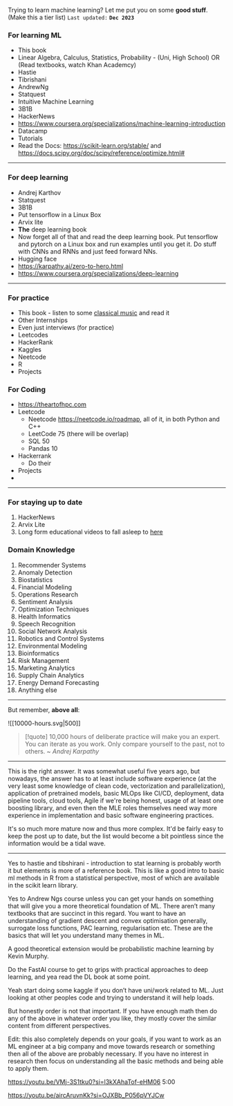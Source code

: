 Trying to learn machine learning? Let me put you on some **good stuff**. (Make this a tier list)
`Last updated:` **`Dec 2023`**

### For learning ML

- This book 
- Linear Algebra, Calculus, Statistics, Probability - (Uni, High School) OR (Read textbooks, watch Khan Academcy) 
- Hastie
- Tibrishani
- AndrewNg
- Statquest
- Intuitive Machine Learning
- 3B1B
- HackerNews 
- https://www.coursera.org/specializations/machine-learning-introduction
- Datacamp
- Tutorials 
- Read the Docs: https://scikit-learn.org/stable/ and https://docs.scipy.org/doc/scipy/reference/optimize.html# 

---

### For deep learning
- Andrej Karthov 
- Statquest
- 3B1B
- Put tensorflow in a Linux Box
- Arvix lite
- **The** deep learning book
- Now forget all of that and read the deep learning book. Put tensorflow and pytorch on a Linux box and run examples until you get it. Do stuff with CNNs and RNNs and just feed forward NNs.
- Hugging face 
- https://karpathy.ai/zero-to-hero.html
- https://www.coursera.org/specializations/deep-learning

---
### For practice
- This book - listen to some [classical music]() and read it
- Other Internships
- Even just interviews (for practice)
- Leetcodes 
- HackerRank
- Kaggles
- Neetcode
- R
- Projects 
### For Coding
- https://theartofhpc.com
- Leetcode
	- Neetcode https://neetcode.io/roadmap, all of it, in both Python and C++
	- LeetCode 75 (there will be overlap)
	- SQL 50
	- Pandas 10
- Hackerrank 
	- Do their 
- Projects
- 

---

### For staying up to date

1. HackerNews 
2. Arvix Lite
4. Long form educational videos to fall asleep to [here]()







### Domain Knowledge
1. Recommender Systems
2. Anomaly Detection
3. Biostatistics
4. Financial Modeling
5. Operations Research
6. Sentiment Analysis
7. Optimization Techniques
8. Health Informatics
9. Speech Recognition
10. Social Network Analysis
11. Robotics and Control Systems
12. Environmental Modeling
13. Bioinformatics
14. Risk Management
15. Marketing Analytics
16. Supply Chain Analytics
17. Energy Demand Forecasting
18. Anything else



---

But remember, **above all**:

![[10000-hours.svg|500]]

> [!quote] 10,000 hours of deliberate practice will make you an expert. You can iterate as you work. Only compare yourself to the past, not to others. ~ *Andrej Karpathy*





---

This is the right answer. It was somewhat useful five years ago, but nowadays, the answer has to at least include software experience (at the very least some knowledge of clean code, vectorization and parallelization), application of pretrained models, basic MLOps like CI/CD, deployment, data pipeline tools, cloud tools, Agile if we're being honest, usage of at least one boosting library, and even then the MLE roles themselves need way more experience in implementation and basic software engineering practices.

It's so much more mature now and thus more complex. It'd be fairly easy to keep the post up to date, but the list would become a bit pointless since the information would be a tidal wave.

---

Yes to hastie and tibshirani - introduction to stat learning is probably worth it but elements is more of a reference book. This is like a good intro to basic ml methods in R from a statistical perspective, most of which are available in the scikit learn library.

Yes to Andrew Ngs course unless you can get your hands on something that will give you a more theoretical foundation of ML. There aren’t many textbooks that are succinct in this regard. You want to have an understanding of gradient descent and convex optimisation generally, surrogate loss functions, PAC learning, regularisation etc. These are the basics that will let you understand many themes in ML.

A good theoretical extension would be probabilistic machine learning by Kevin Murphy.

Do the FastAI course to get to grips with practical approaches to deep learning, and yea read the DL book at some point.

Yeah start doing some kaggle if you don’t have uni/work related to ML. Just looking at other peoples code and trying to understand it will help loads.

But honestly order is not that important. If you have enough math then do any of the above in whatever order you like, they mostly cover the similar content from different perspectives.

Edit: this also completely depends on your goals, if you want to work as an ML engineer at a big company and move towards research or something then all of the above are probably necessary. If you have no interest in research then focus on understanding all the basic methods and being able to apply them.


https://youtu.be/VMj-3S1tku0?si=l3kXAhaTof-eHM06 5:00

https://youtu.be/aircAruvnKk?si=OJXBb_P056pVYJCw

